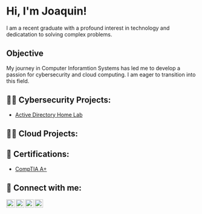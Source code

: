 <h1>Hi, I'm Joaquin! </h1>

I am a recent graduate with a profound interest in technology and dedicatation to solving complex problems. 

## Objective

My journey in Computer Inforamtion Systems has led me to develop a passion for cybersecurity and cloud computing. I am eager to transition into this field. 

<h2>👨‍💻 Cybersecurity Projects:</h2>

  - [Active Directory Home Lab](https://github.com/jcruz714/LABURL)

<h2>👨‍💻 Cloud Projects:</h2>

<h2> 📄 Certifications:</h2>

  - [CompTIA A+](https://www.credly.com/badges/1f116ae5-180b-49f9-99b4-0c81d99b329f/public_url)


<h2> 🤳 Connect with me:</h2>

[<img align="left" alt="JoaquinCruz | YouTube" width="22px" src="https://cdn.jsdelivr.net/npm/simple-icons@v3/icons/youtube.svg" />][youtube]
[<img align="left" alt="JoaquinCruz | Twitter" width="22px" src="https://cdn.jsdelivr.net/npm/simple-icons@v3/icons/twitter.svg" />][twitter]
[<img align="left" alt="JoaquinCruz | LinkedIn" width="22px" src="https://cdn.jsdelivr.net/npm/simple-icons@v3/icons/linkedin.svg" />][linkedin]
[<img align="left" alt="JoaquinCruz | Instagram" width="22px" src="https://cdn.jsdelivr.net/npm/simple-icons@v3/icons/instagram.svg" />][instagram]

[twitter]: https://twitter.com
[youtube]: https://www.youtube.com
[instagram]: https://www.instagram.com
[linkedin]: https://www.linkedin.com/in/joaquin-cruz/

<!--
**jcruz714/jcruz714** is a ✨ _special_ ✨ repository because its `README.md` (this file) appears on your GitHub profile.

Here are some ideas to get you started:

- 🔭 I’m currently working on ...
- 🌱 I’m currently learning ...
- 👯 I’m looking to collaborate on ...
- 🤔 I’m looking for help with ...
- 💬 Ask me about ...
- 📫 How to reach me: ...
- 😄 Pronouns: ...
- ⚡ Fun fact: ...
-->
